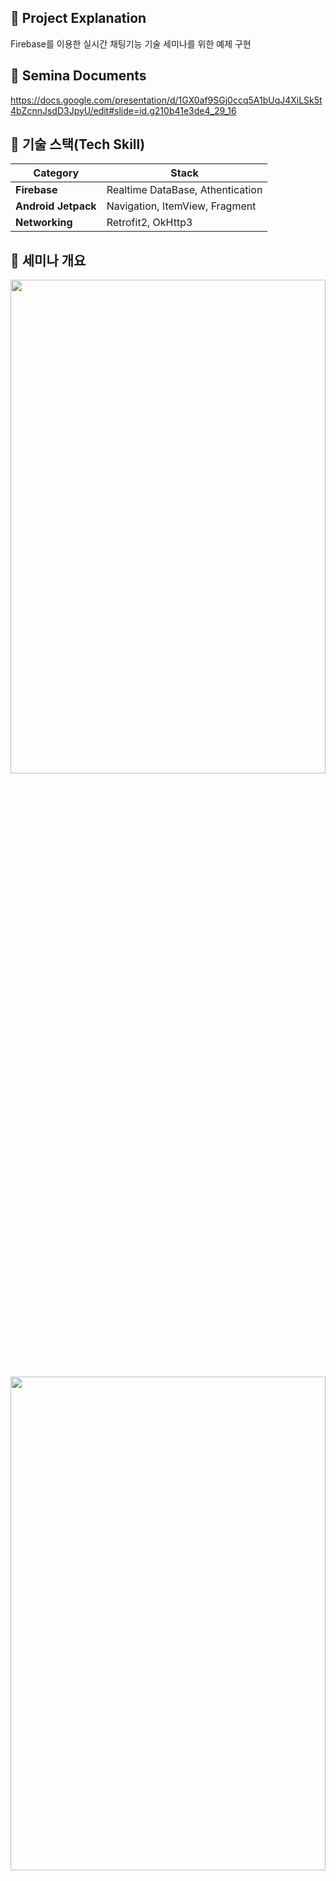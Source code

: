 ## 📌 Project Explanation
    
Firebase를 이용한 실시간 채팅기능 기술 세미나를 위한 예제 구현



## 📌 Semina Documents
    
https://docs.google.com/presentation/d/1GX0af9SGj0ccq5A1bUqJ4XiLSk5t4bZcnnJsdD3JpyU/edit#slide=id.g210b41e3de4_29_16



## 📌 기술 스택(Tech Skill)
    
 | Category                                                   | Stack                                                   |
| ------------------------------------------------------------ | ------------------------------------------------------- |
| **Firebase**| Realtime DataBase, Athentication
| **Android Jetpack**| Navigation, ItemView, Fragment  |
| **Networking** | Retrofit2, OkHttp3           |

## 📌 세미나 개요
<img width="100%" height="45%" src="https://user-images.githubusercontent.com/120348541/230318117-e5188918-b488-4160-b36d-29547c6aff10.png">
<img width="100%" height="45%" src="https://user-images.githubusercontent.com/120348541/230318502-5b8d56ef-073f-48cc-bf5f-b9e609579182.png">
<img width="100%" height="45%" src="https://user-images.githubusercontent.com/120348541/230317662-71a8f66e-9ad7-4be9-8d4b-68ea1104e54c.png">
